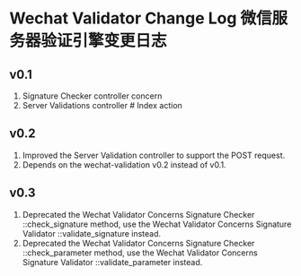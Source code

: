 # Wechat Validator Change Log 微信服务器验证引擎变更日志

## v0.1
1. Signature Checker controller concern
2. Server Validations controller # Index action

## v0.2
1. Improved the Server Validation controller to support the POST request.
2. Depends on the wechat-validation v0.2 instead of v0.1.

## v0.3
1. Deprecated the Wechat Validator Concerns Signature Checker ::check_signature method, use the Wechat Validator Concerns Signature Validator ::validate_signature instead.
2. Deprecated the Wechat Validator Concerns Signature Checker ::check_parameter method, use the Wechat Validator Concerns Signature Validator ::validate_parameter instead.
